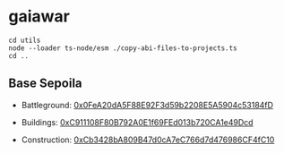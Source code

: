 # gaiawar

```
cd utils
node --loader ts-node/esm ./copy-abi-files-to-projects.ts
cd ..
```

## Base Sepoila

- Battleground:
  [0x0FeA20dA5F88E92F3d59b2208E5A5904c53184fD](https://sepolia.basescan.org/address/0x0FeA20dA5F88E92F3d59b2208E5A5904c53184fD)

- Buildings:
  [0xC911108F80B792A0E1f69FEd013b720CA1e49Dcd](https://sepolia.basescan.org/address/0xC911108F80B792A0E1f69FEd013b720CA1e49Dcd)

- Construction:
  [0xCb3428bA809B47d0cA7eC766d7d476986CF4fC10](https://sepolia.basescan.org/address/0xCb3428bA809B47d0cA7eC766d7d476986CF4fC10)
